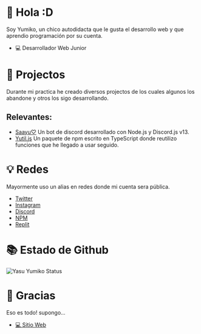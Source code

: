 # 🌺 Hola :D

Soy Yumiko, un chico autodidacta que le gusta el desarrollo web y que aprendio programación por su cuenta.

- 💻 Desarrollador Web Junior

# 🍂 Projectos

Durante mi practica he creado diversos projectos de los cuales algunos los abandone y otros los sigo desarrollando.

## Relevantes:

- [Saayu♡](https://discord.com/api/oauth2/authorize?client_id=989730866999730176&permissions=8&scope=bot%20applications.commands) Un bot de discord desarrollado con Node.js y Discord.js v13.
- [Yutil.js](https://www.npmjs.com/package/yutil.js) Un paquete de npm escrito en TypeScript donde reutilizo funciones que he llegado a usar seguido.

# 💡 Redes

Mayormente uso un alias en redes donde mi cuenta sera pública.

- [Twitter](https://twitter.com/Yumiko0828_)
- [Instagram](https://www.instagram.com/yumiko0828_)
- [Discord](https://discord.com/users/752918867273187378)
- [NPM](https://www.npmjs.com/~yumiko0828)
- [Replit](https://replit.com/@Yumiko0828)

# 📚 Estado de Github

![Yasu Yumiko Status](https://github-readme-stats.vercel.app/api?username=yumiko0828&show_icons=true&theme=radical)

# 🌱 Gracias

Eso es todo! supongo...

- [💻 Sitio Web](https://yumiko0828.ml)
